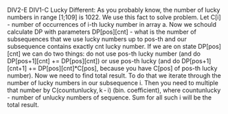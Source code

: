 DIV2-E DIV1-C Lucky Different: 
As you probably know, the number of lucky numbers in range [1;109] is 1022. We use this fact to solve problem. Let C[i] - number of occurrences of i-th lucky number in array a. Now we schould calculate DP with parameters DP[pos][cnt] - what is the number of subsequences that we use lucky numbers up to pos-th and our subsequence contains exactly cnt lucky number. If we are on state DP[pos][cnt] we can do two things: do not use pos-th lucky number (and do DP[pos+1][cnt] += DP[pos][cnt]) or use pos-th lucky (and do DP[pos+1][cnt+1] += DP[pos][cnt]*C[pos], because you have C[pos] of pos-th lucky number).
Now we need to find total result. To do that we iterate through the number of lucky numbers in our subsequence i. Then you need to multiple that number by C(countunlucky, k - i) (bin. coefficient), where countunlucky - number of unlucky numbers of sequence. Sum for all such i will be the total result.
